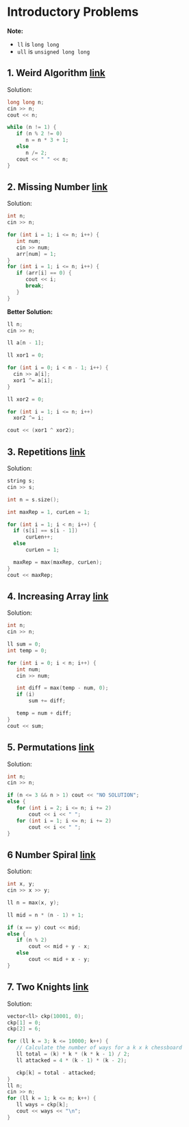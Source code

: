 # Introductory Problems

**Note:** 
- `ll` is `long long`
- `ull` is `unsigned long long`

## 1. Weird Algorithm [link](https://cses.fi/problemset/task/1068)

Solution:
```cpp
long long n;
cin >> n;
cout << n;

while (n != 1) {
   if (n % 2 != 0)
      n = n * 3 + 1;
   else
      n /= 2;
   cout << " " << n;
}
```

## 2. Missing Number [link](https://cses.fi/problemset/task/1083)

Solution:
```cpp
int n;
cin >> n;

for (int i = 1; i <= n; i++) {
   int num;
   cin >> num;
   arr[num] = 1;
}
for (int i = 1; i <= n; i++) {
   if (arr[i] == 0) {
      cout << i;
      break;
   }
}
```

**Better Solution:**
```cpp
ll n;
cin >> n;

ll a[n - 1];

ll xor1 = 0;

for (int i = 0; i < n - 1; i++) {
  cin >> a[i];
  xor1 ^= a[i];
}

ll xor2 = 0;

for (int i = 1; i <= n; i++)
  xor2 ^= i;

cout << (xor1 ^ xor2);
```

## 3. Repetitions [link](https://cses.fi/problemset/task/1069)

Solution:
```cpp
string s;
cin >> s;

int n = s.size();

int maxRep = 1, curLen = 1;

for (int i = 1; i < n; i++) {
  if (s[i] == s[i - 1])
      curLen++;
  else
      curLen = 1;

  maxRep = max(maxRep, curLen);
}
cout << maxRep;
```

## 4. Increasing Array [link](https://cses.fi/problemset/task/1094)

Solution:
```cpp
int n;
cin >> n;

ll sum = 0;
int temp = 0;

for (int i = 0; i < n; i++) {
   int num;
   cin >> num;

   int diff = max(temp - num, 0);
   if (i)
       sum += diff;

   temp = num + diff;
}
cout << sum;
```

## 5. Permutations [link](https://cses.fi/problemset/task/1070)

Solution:
```cpp
int n;
cin >> n;

if (n <= 3 && n > 1) cout << "NO SOLUTION";
else {
   for (int i = 2; i <= n; i += 2)
       cout << i << " ";
   for (int i = 1; i <= n; i += 2)
       cout << i << " ";
}
```

## 6 Number Spiral [link](https://cses.fi/problemset/task/1071)

Solution:
```cpp
int x, y;
cin >> x >> y;

ll n = max(x, y);

ll mid = n * (n - 1) + 1;

if (x == y) cout << mid;
else {
   if (n % 2)
       cout << mid + y - x;
   else
       cout << mid + x - y;
}
```

## 7. Two Knights [link](https://cses.fi/problemset/task/1072)

Solution:
```cpp
vector<ll> ckp(10001, 0);
ckp[1] = 0;
ckp[2] = 6;

for (ll k = 3; k <= 10000; k++) {
   // Calculate the number of ways for a k x k chessboard
   ll total = (k) * k * (k * k - 1) / 2;
   ll attacked = 4 * (k - 1) * (k - 2);

   ckp[k] = total - attacked;
}
ll n;
cin >> n;
for (ll k = 1; k <= n; k++) {
   ll ways = ckp[k];
   cout << ways << "\n";
}
```
